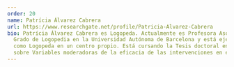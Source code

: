 ```yaml
---
order: 20
name: Patrícia Álvarez Cabrera
url: https://www.researchgate.net/profile/Patricia-Alvarez-Cabrera
bio: Patrícia Álvarez Cabrera es Logopeda. Actualmente es Profesora Asociada del
  Grado de Logopedia en la Universidad Autónoma de Barcelona y está ejerciendo
  como Logopeda en un centro propio. Está cursando la Tesis doctoral en la UAB
  sobre Variables moderadoras de la eficacia de las intervenciones en escritura.
---
```

